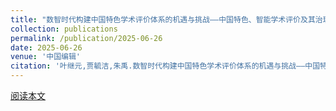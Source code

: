 ```yaml
---
title: "数智时代构建中国特色学术评价体系的机遇与挑战——中国特色、智能学术评价及其治理问题再思考"
collection: publications
permalink: /publication/2025-06-26
date: 2025-06-26
venue: '中国编辑'
citation: '叶继元,贾毓洁,朱禹.数智时代构建中国特色学术评价体系的机遇与挑战——中国特色、智能学术评价及其治理问题再思考[J].中国编辑,2025,(06):16-20.'
---
```


[阅读本文](./pdfs/数智时代构建中国特色学术评价体系的机遇与挑战——中国特色、智能学术评价及其治理问题再思考.pdf)

